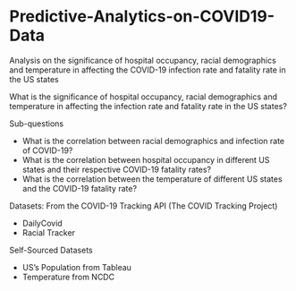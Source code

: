 # Predictive-Analytics-on-COVID19-Data
Analysis on the significance of hospital occupancy, racial demographics and temperature in affecting the COVID-19 infection rate and fatality rate in the US states 

What is the significance of hospital occupancy, racial demographics and temperature in affecting the infection rate and fatality rate in the US states?

Sub-questions
- What is the correlation between racial demographics and infection rate of COVID-19?
- What is the correlation between hospital occupancy in different US states and their respective COVID-19 fatality rates?
- What is the correlation between the temperature of different US states and the COVID-19 fatality rate?

Datasets:
From the COVID-19 Tracking API (The COVID Tracking Project)
- DailyCovid
- Racial Tracker

Self-Sourced Datasets
- US’s Population from Tableau
- Temperature from NCDC
